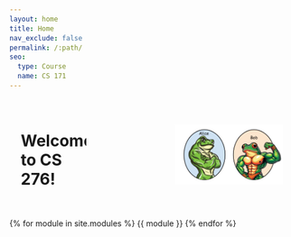 ```yaml
---
layout: home
title: Home
nav_exclude: false
permalink: /:path/
seo:
  type: Course
  name: CS 171
---
```


<style>
  .row {
    display: flex;
    justify-content: space-between; /* Positions children at the start and end of the container */
    align-items: center; /* Vertically centers the items in the row */
  }

  .column {
    flex: 1; /* Allows columns to grow and shrink as needed */
    padding: 10px;
    margin: 10px; /* Adds margin around each column */
  }

  .text-container {
    text-align: left; /* Aligns text to the left */
    display: flex;
    justify-content: flex-start; /* Aligns the text container to the left */
  }

  .image-container {
    display: flex;
    justify-content: flex-end; /* Aligns the image to the right of the column */
  }

  .image-container img {
    max-width: 60%; /* Sets maximum width of the image */
    height: auto; /* Keeps the aspect ratio of the image */
  }

  /* Responsive layout for smaller screens */
  @media screen and (max-width: 600px) {
    .row {
      flex-direction: column;
    }

    .text-container, .image-container {
      justify-content: center; /* Centers content on smaller screens */
      text-align: center;
    }

    .column, .image-container img {
      max-width: 100%;
    }
  }

  .header-container {
    display: none; /* Hides the header container */
  }
</style>

<div class="row">
  <div class="column text-container">
     <h1>Welcome to CS 276!</h1>
  </div>
  <div class="column image-container">
    <img src="assets/images/alicebob.png" alt="Alice and Bob">
  </div>
</div>

{% for module in site.modules %}
{{ module }}
{% endfor %}
